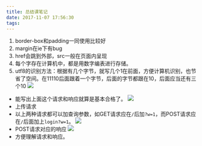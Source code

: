 ```yaml
---
title: 总结课笔记
date: 2017-11-07 17:56:30
tags:
---
```

1. border-box和padding一同使用比较好
2. margin在ie下有bug
3. href会跳到外部，src一般在页面内呈现
4. 每个字存在计算机中，都是用数字编表进行存储。
5. utf8的识别方法：根据有几个字节，就写几个1在前面，方便计算机识别，也节省了空间。在11110后面跟着一个字节，后面的字节都跟在10，后面应当还有三个10
![](https://i.loli.net/2017/11/07/5a01832a30baf.png)
- 能写出上面这个请求和响应就算是基本合格了。
![](https://i.loli.net/2017/11/07/5a0183fe811da.png)
- 上传请求
- 以上两种请求都可以加查询参数，如GET请求应在`/`后加`?w=1`，而POST请求应在`/`后面加上`login?w=1`。
![](https://i.loli.net/2017/11/07/5a0184e71222d.png)
- POST请求对应的响应
![](https://i.loli.net/2017/11/07/5a01864cb2ff8.png)
- 方便理解请求和响应。